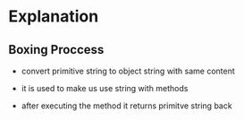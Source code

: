 # Explanation

## Boxing Proccess

- convert primitive string to object string with same content

- it is used to make us use string with methods
- after executing the method it returns primitve string back
